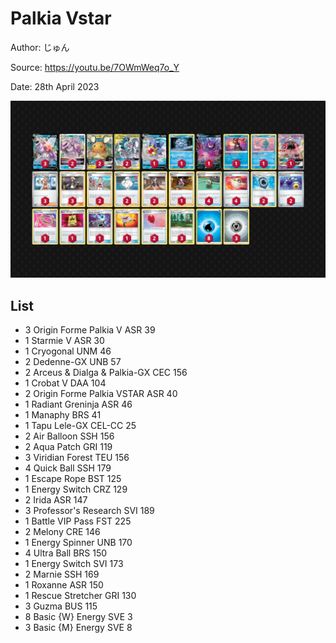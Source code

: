 # Palkia Vstar

Author: じゅん

Source: <https://youtu.be/7OWmWeq7o_Y>

Date: 28th April 2023

![decklist](../images/../../images/SVI/Palkia%20Vstar/2-%20Palkia%20Vstar.png)

## List

* 3 Origin Forme Palkia V ASR 39
* 1 Starmie V ASR 30
* 1 Cryogonal UNM 46
* 2 Dedenne-GX UNB 57
* 2 Arceus & Dialga & Palkia-GX CEC 156
* 1 Crobat V DAA 104
* 2 Origin Forme Palkia VSTAR ASR 40
* 1 Radiant Greninja ASR 46
* 1 Manaphy BRS 41
* 1 Tapu Lele-GX CEL-CC 25
* 2 Air Balloon SSH 156
* 2 Aqua Patch GRI 119
* 3 Viridian Forest TEU 156
* 4 Quick Ball SSH 179
* 1 Escape Rope BST 125
* 1 Energy Switch CRZ 129
* 2 Irida ASR 147
* 3 Professor's Research SVI 189
* 1 Battle VIP Pass FST 225
* 2 Melony CRE 146
* 1 Energy Spinner UNB 170
* 4 Ultra Ball BRS 150
* 1 Energy Switch SVI 173
* 2 Marnie SSH 169
* 1 Roxanne ASR 150
* 1 Rescue Stretcher GRI 130
* 3 Guzma BUS 115
* 8 Basic {W} Energy SVE 3
* 3 Basic {M} Energy SVE 8
